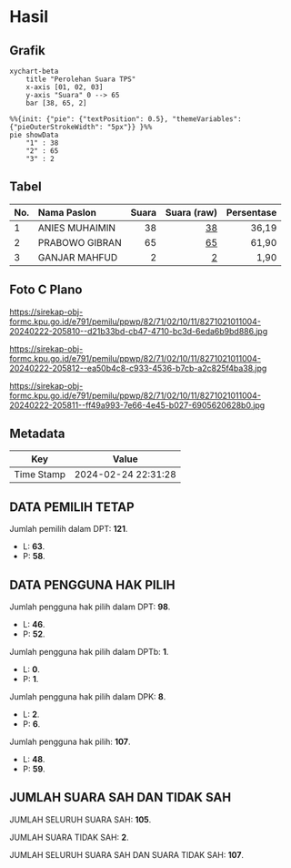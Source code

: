 # Hasil

## Grafik

```mermaid
xychart-beta
    title "Perolehan Suara TPS"
    x-axis [01, 02, 03]
    y-axis "Suara" 0 --> 65
    bar [38, 65, 2]
```

```mermaid
%%{init: {"pie": {"textPosition": 0.5}, "themeVariables": {"pieOuterStrokeWidth": "5px"}} }%%
pie showData
    "1" : 38
    "2" : 65
    "3" : 2
```

## Tabel

| No. | Nama Paslon    | Suara | Suara (raw) | Persentase |
|:--- |:-------------- | -----:| -----------:| ----------:|
| 1   | ANIES MUHAIMIN | 38    | [38][p-1]   | 36,19      |
| 2   | PRABOWO GIBRAN | 65    | [65][p-2]   | 61,90      |
| 3   | GANJAR MAHFUD  | 2     | [2][p-3]    | 1,90       |


[p-1]: https://github.com/gigit-pemilu/pemilu-2024-82-maluku-utara/blob/main/pilpres/hitung-suara/sub/82-maluku-utara/sub/71-kota-ternate/sub/02-kota-ternate-selatan/sub/1011-tanah-tinggi/sub/004-tps/sub/paslon-1.txt
[p-2]: https://github.com/gigit-pemilu/pemilu-2024-82-maluku-utara/blob/main/pilpres/hitung-suara/sub/82-maluku-utara/sub/71-kota-ternate/sub/02-kota-ternate-selatan/sub/1011-tanah-tinggi/sub/004-tps/sub/paslon-2.txt
[p-3]: https://github.com/gigit-pemilu/pemilu-2024-82-maluku-utara/blob/main/pilpres/hitung-suara/sub/82-maluku-utara/sub/71-kota-ternate/sub/02-kota-ternate-selatan/sub/1011-tanah-tinggi/sub/004-tps/sub/paslon-3.txt

## Foto C Plano

https://sirekap-obj-formc.kpu.go.id/e791/pemilu/ppwp/82/71/02/10/11/8271021011004-20240222-205810--d21b33bd-cb47-4710-bc3d-6eda6b9bd886.jpg

https://sirekap-obj-formc.kpu.go.id/e791/pemilu/ppwp/82/71/02/10/11/8271021011004-20240222-205812--ea50b4c8-c933-4536-b7cb-a2c825f4ba38.jpg

https://sirekap-obj-formc.kpu.go.id/e791/pemilu/ppwp/82/71/02/10/11/8271021011004-20240222-205811--ff49a993-7e66-4e45-b027-6905620628b0.jpg


## Metadata

| Key        | Value               |
| ---------- | ------------------- |
| Time Stamp | 2024-02-24 22:31:28 |


## DATA PEMILIH TETAP

Jumlah pemilih dalam DPT: **121**.
 * L: **63**.
 * P: **58**.

## DATA PENGGUNA HAK PILIH

Jumlah pengguna hak pilih dalam DPT: **98**.
 * L: **46**.
 * P: **52**.

Jumlah pengguna hak pilih dalam DPTb: **1**.
 * L: **0**.
 * P: **1**.

Jumlah pengguna hak pilih dalam DPK: **8**.
 * L: **2**.
 * P: **6**.

Jumlah pengguna hak pilih: **107**.
 * L: **48**.
 * P: **59**.

## JUMLAH SUARA SAH DAN TIDAK SAH

JUMLAH SELURUH SUARA SAH: **105**.

JUMLAH SUARA TIDAK SAH: **2**.

JUMLAH SELURUH SUARA SAH DAN SUARA TIDAK SAH: **107**.


